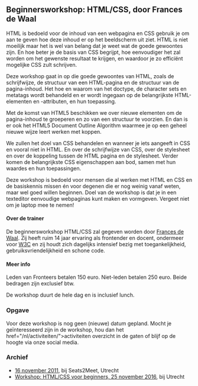 <h2>Beginnersworkshop: HTML/CSS, door Frances de Waal</h2>
<p>HTML is bedoeld voor de inhoud van een webpagina en CSS gebruik je om aan te geven hoe deze inhoud er op het beeldscherm uit ziet. HTML is niet moeilijk maar het is wel van belang dat je weet wat de goede gewoontes zijn. En hoe beter je de basis van CSS begrijpt, hoe eenvoudiger het zal worden om het gewenste resultaat te krijgen, en waardoor je zo efficiënt mogelijke CSS zult schrijven.</p>
<p>Deze workshop gaat in op die goede gewoontes van HTML, zoals de schrijfwijze, de structuur van een HTML-pagina en de structuur van de pagina-inhoud. Het hoe en waarom van het doctype, de character sets en metatags wordt behandeld en er wordt ingegaan op de belangrijkste HTML-elementen en -attributen, en hun toepassing.</p>
<p>Met de komst van HTML5 beschikken we over nieuwe elementen om de pagina-inhoud te groeperen en zo van een structuur te voorzien. En dan is er ook het HTML5 Document Outline Algorithm waarmee je op een geheel nieuwe wijze leert werken met koppen.</p>
<p>We zullen het doel van CSS behandelen en wanneer je iets aangeeft in CSS en vooral niet in HTML. En over de schrijfwijze van CSS, over de stylesheet en over de koppeling tussen de HTML pagina en de stylesheet. Verder komen de belangrijkste CSS eigenschappen aan bod, samen met hun waardes en hun toepassingen.</p>
<p>Deze workshop is bedoeld voor mensen die al werken met HTML en CSS en de basiskennis missen én voor degenen die er nog weinig vanaf weten, maar wel goed willen beginnen. Doel van de workshop is dat je in een texteditor eenvoudige webpaginas kunt maken en vormgeven. Vergeet niet om je laptop mee te nemen!</p>
<h4>Over de trainer</h4>
<p>De beginnersworkshop HTML/CSS zal gegeven worden door <a href="http://www.waalweb.nl/">Frances de Waal</a>. Zij heeft ruim 14 jaar ervaring als frontender en docent, ondermeer voor <a href="http://www.w3devcampus.com/">W3C</a> en zij houdt zich dagelijks intensief bezig met toegankelijkheid, gebruiksvriendelijkheid en schone code.</p>
<h4>Meer info</h4>
<p>Leden van Fronteers betalen 150 euro. Niet-leden betalen 250 euro. Beide bedragen zijn exclusief btw.</p>
<p>De workshop duurt de hele dag en is inclusief lunch.</p>
<h3>Opgave</h3>
<p>Voor deze workshop is nog geen (nieuwe) datum gepland. Mocht je geïnteresseerd zijn in de workshop, hou dan het href="/nl/activiteiten/">activiteiten overzicht</a> in de gaten of blijf op de hoogte via onze social media.</p>
<h3>Archief</h3>
<ul>
<li><a href="/nl/workshops-archief/html-css-frances-de-waal/16-november-2011">16 november 2011</a>, bij Seats2Meet, Utrecht</li>
<li><a href="/nl/workshops-archief/html-css-frances-de-waal/25-november-2016">Workshop: HTML/CSS voor beginners, 25 november 2016</a>, bij Utrecht</li>
</ul>
